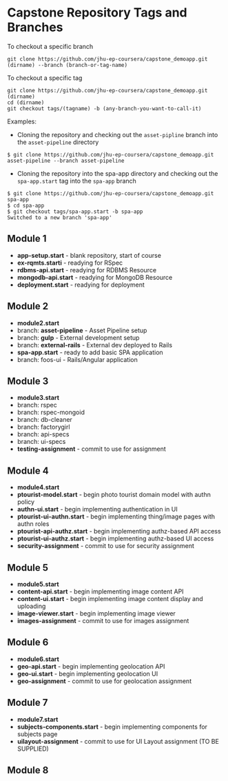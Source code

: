 # Capstone Repository Tags and Branches

To checkout a specific branch

```shell
git clone https://github.com/jhu-ep-coursera/capstone_demoapp.git (dirname) --branch (branch-or-tag-name)
```

To checkout a specific tag

```shell
git clone https://github.com/jhu-ep-coursera/capstone_demoapp.git (dirname)
cd (dirname)
git checkout tags/(tagname) -b (any-branch-you-want-to-call-it)
```

Examples:

* Cloning the repository and checking out the `asset-pipline` branch into the `asset-pipeline` directory

```
$ git clone https://github.com/jhu-ep-coursera/capstone_demoapp.git asset-pipeline --branch asset-pipeline
```

* Cloning the repository into the spa-app directory and checking out the `spa-app.start` tag into the `spa-app` branch

```shell
$ git clone https://github.com/jhu-ep-coursera/capstone_demoapp.git spa-app
$ cd spa-app
$ git checkout tags/spa-app.start -b spa-app
Switched to a new branch 'spa-app'
```


## Module 1

* **app-setup.start** - blank repository, start of course
* **ex-rqmts.starti** - readying for RSpec
* **rdbms-api.start** - readying for RDBMS Resource
* **mongodb-api.start** - readying for MongoDB Resource
* **deployment.start** - readying for deployment

## Module 2

* **module2.start**
* branch: **asset-pipeline** - Asset Pipeline setup
* branch: **gulp** - External development setup
* branch: **external-rails** - External dev deployed to Rails
* **spa-app.start** - ready to add basic SPA application
* branch: foos-ui - Rails/Angular application

## Module 3

* **module3.start**
* branch: rspec
* branch: rspec-mongoid
* branch: db-cleaner
* branch: factorygirl
* branch: api-specs
* branch: ui-specs
* **testing-assignment** - commit to use for assignment

## Module 4

* **module4.start**
* **ptourist-model.start** - begin photo tourist domain model with authn policy
* **authn-ui.start** - begin implementing authentication in UI
* **ptourist-ui-authn.start** - begin implementing thing/image pages with authn roles
* **ptourist-api-authz.start** - begin implementing authz-based API access
* **ptourist-ui-authz.start** - begin implementing authz-based UI access
* **security-assignment** - commit to use for security assignment

## Module 5

* **module5.start**
* **content-api.start** - begin implementing image content API
* **content-ui.start** - begin implementing image content display and uploading
* **image-viewer.start** - begin implementing image viewer
* **images-assignment** - commit to use for images assignment

## Module 6

* **module6.start**
* **geo-api.start** - begin implementing geolocation API
* **geo-ui.start** - begin implementing geolocation UI
* **geo-assignment** - commit to use for geolocation assignment

## Module 7

* **module7.start**
* **subjects-components.start** - begin implementing components for subjects page
* **uilayout-assignment** - commit to use for UI Layout assignment (TO BE SUPPLIED)

## Module 8

